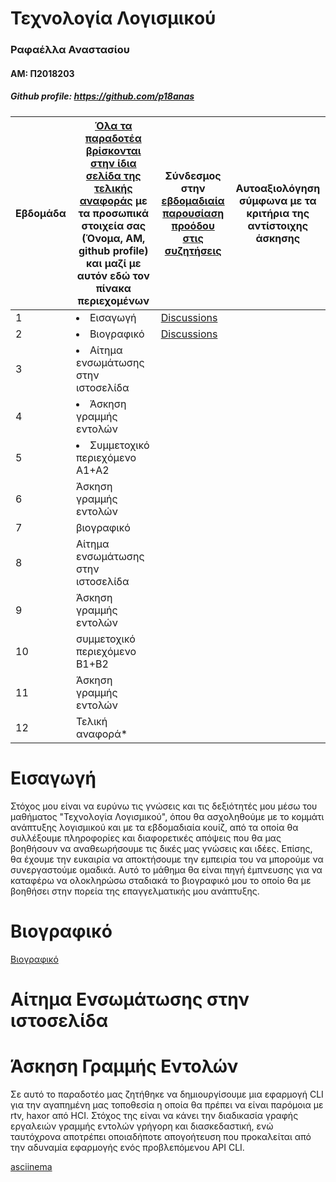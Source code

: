 # Τεχνολογία Λογισμικού
### Ραφαέλλα Αναστασίου
#### ΑΜ: Π2018203
##### Github profile: https://github.com/p18anas


| Εβδομάδα | [Όλα τα παραδοτέα βρίσκονται στην ίδια σελίδα της τελικής αναφοράς](https://courses-ionio.github.io/help/deliverables/) με τα προσωπικά στοιχεία σας (Όνομα, ΑΜ, github profile) και μαζί με αυτόν εδώ τον πίνακα περιεχομένων | Σύνδεσμος στην [εβδομαδιαία παρουσίαση προόδου στις συζητήσεις](https://github.com/courses-ionio/help/discussions/categories/show-and-tell) | Αυτοαξιολόγηση σύμφωνα με τα κριτήρια της αντίστοιχης άσκησης |
| --- | --- | --- | --- |
| 1 | <li><a herf="#Εισαγωγή"></span><span class="toctext">Εισαγωγή</span></a> |[Discussions](https://github.com/courses-ionio/help/discussions/104) | |
| 2 | <li><a herf="#Βιογραφικό"></span><span class="toctext">Βιογραφικό</span></a> | [Discussions](https://github.com/courses-ionio/help/discussions/246) | |
| 3 | <li><a herf="#Αίτημα ενσωμάτωσης στην ιστοσελίδα"></span><span class="toctext">Αίτημα ενσωμάτωσης στην ιστοσελίδα</span></a> | | |
| 4 | <li><a herf="#Άσκηση γραμμής εντολών"></span><span class="toctext">Άσκηση γραμμής εντολών</span></a> | | |
| 5 | <li><a herf="#Συμμετοχικό περιεχόμενο A1+A2"></span><span class="toctext">Συμμετοχικό περιεχόμενο A1+A2</span></a> | | |
| 6 | Άσκηση γραμμής εντολών | | |
| 7 | βιογραφικό | | |
| 8 | Αίτημα ενσωμάτωσης στην ιστοσελίδα | | |
| 9 | Άσκηση γραμμής εντολών | | |
| 10 | συμμετοχικό περιεχόμενο B1+B2 | | |
| 11 | Άσκηση γραμμής εντολών | | |
| 12 | Τελική αναφορά* | | |



# Εισαγωγή
Στόχος μου είναι να ευρύνω τις γνώσεις και τις δεξιότητές μου μέσω του μαθήματος "Τεχνολογία Λογισμικού", όπου θα ασχοληθούμε με το κομμάτι ανάπτυξης λογισμικού και με τα εβδομαδιαία κουίζ, από τα οποία θα συλλέξουμε πληροφορίες και διαφορετικές απόψεις που θα μας βοηθήσουν να αναθεωρήσουμε τις δικές μας γνώσεις και ιδέες. Επίσης, θα έχουμε την ευκαιρία να αποκτήσουμε την εμπειρία του να μπορούμε να συνεργαστούμε ομαδικά. Αυτό το μάθημα θα είναι πηγή έμπνευσης για να καταφέρω να ολοκληρώσω σταδιακά το βιογραφικό μου το οποίο θα με βοηθήσει στην πορεία της επαγγελματικής μου ανάπτυξης.

# Βιογραφικό
[Βιογραφικό](https://p18anas.github.io/online-cv/)

# Αίτημα Ενσωμάτωσης στην ιστοσελίδα


# Άσκηση Γραμμής Εντολών
Σε αυτό το παραδοτέο μας ζητήθηκε να δημιουργίσουμε μια εφαρμογή CLI για την αγαπημένη μας τοποθεσία η οποία θα πρέπει να είναι παρόμοια με rtv, haxor από HCI. Στόχος της είναι να κάνει την διαδικασία γραφής εργαλειών γραμμής εντολών γρήγορη και διασκεδαστική, ενώ ταυτόχρονα αποτρέπει οποιαδήποτε απογοήτευση που προκαλείται από την αδυναμία εφαρμογής ενός προβλεπόμενου API CLI.


[asciinema](https://asciinema.org/a/476254)
